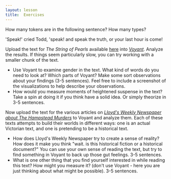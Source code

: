 ```yaml
---
layout: lesson
title:  Exercises
---
```

How many tokens are in the following sentence? How many types?

'Speak!' cried Todd, 'speak! and speak the truth, or your last hour is come!

Upload the text for *The String of Pearls* available [here](/book/https://raw.githubusercontent.com/bmw9t/introduction-to-text-analysis/master/assets/the-string-of-pearls-full.txt) into *[Voyant](/book/voyant-tools.org)*. Analyze the results. If things seem particularly slow, you can try working with a smaller chunk of the text.

* Use Voyant to examine gender in the text. What kind of words do you need to look at? Which parts of Voyant? Make some sort observations about your findings (3-5 sentences). Feel free to include a screenshot of the visualizations to help describe your observations.
* How would you measure moments of heightened suspense in the text? Take a spin at doing it if you think have a solid idea. Or simply theorize in 3-5 sentences.

Now upload the text for the various articles on *[Lloyd's Weekly Newspaper about The Hampstead Murders](/book/http://vrchristensen.com/http:/vrchristensen.com/category/newspaper-articles/lloyds-weekly-newspaper/)* to Voyant and analyze them. Each of these texts attempts to build their worlds in different ways: one is an actual Victorian text, and one is pretending to be a historical text. 
* How does Lloyd's Weekly Newspaper try to create a sense of reality? How does it make you think "wait. is this historical fiction or a historical document?" You can use your own sense of reading the text, but try to find something in Voyant to back up those gut feelings. 3-5 sentences.
* What is one other thing that you find yourself interested in while reading this text? How might you measure it? (don't use Voyant - here you are just thinking about what might be possible). 3-5 sentences.